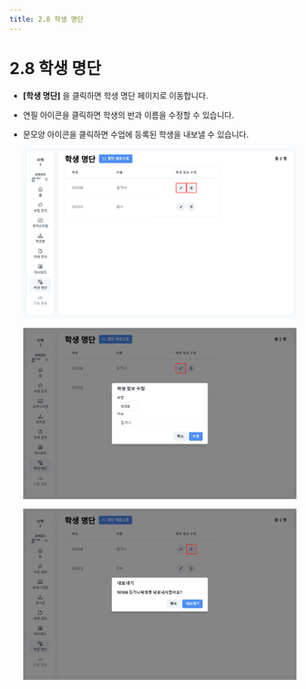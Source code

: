 ```yaml
---
title: 2.8 학생 명단
---
```

# 2.8 학생 명단

* **\[학생 명단]** 을 클릭하면 학생 명단 페이지로 이동합니다.
* 연필 아이콘을 클릭하면 학생의 반과 이름을 수정할 수 있습니다.
* 문모양 아이콘을 클릭하면 수업에 등록된 학생을 내보낼 수 있습니다.

  ![](/img/teacher_2-8_01.jpg)

  ![](/img/teacher_2-8_02.jpg)

  ![](/img/teacher_2-8_03.jpg)
